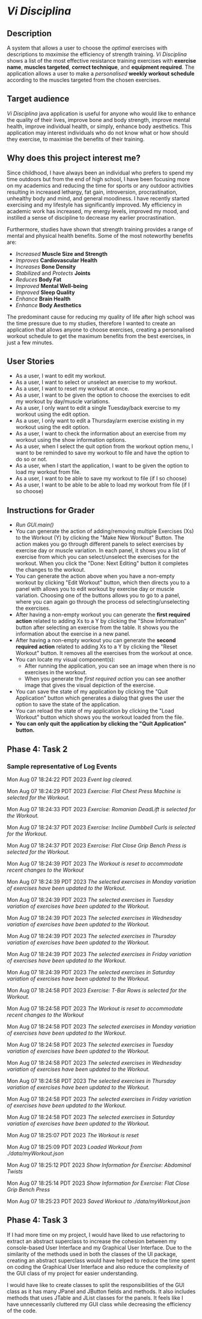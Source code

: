 # _Vi Disciplina_

## Description

A system that allows a user to choose the _optimal_ exercises with descriptions to _maximise_ the
efficiency of strength training. _Vi Disciplina_ shows a list of the most effective resistance
training exercises with **exercise name**, **muscles targeted**, **correct technique**, and **equipment required**.
The application allows a user to make a _personalised_ **weekly workout schedule** according to the muscles targeted
from
the chosen exercises.

## Target audience

_Vi Disciplina_ java application is useful for anyone who would like to enhance the quality of their lives,
improve bone and body strength, improve mental health, improve individual health, or simply, enhance
body aesthetics. This application may interest individuals who do not know what or how should
they exercise, to maximise the benefits of their training.

## Why does this project interest me?

Since childhood, I have always been an individual who prefers to spend my time outdoors but from the end of
high school,
I have been focusing more on my academics and reducing the time for sports or any outdoor activities resulting
in increased lethargy, fat gain, introversion, procrastination, unhealthy body and mind, and general moodiness. I have
recently started
exercising and my lifestyle has significantly improved. My efficiency in academic work has increased, my energy levels,
improved my mood, and instilled a sense of discipline to decrease my earlier procrastination.

Furthermore, studies have shown that strength training provides a range of mental and physical health benefits.
Some of the most noteworthy benefits are:

- _Increased_ **Muscle Size and Strength**
- _Improves_ **Cardiovascular Health**
- _Increases_ **Bone Density**
- _Stabilized_ and _Protects_ **Joints**
- _Reduces_ **Body Fat**
- _Improved_ **Mental Well-being**
- _Improved_ **Sleep Quality**
- _Enhance_ **Brain Health**
- _Enhance_ **Body Aesthetics**

The predominant cause for reducing my quality of life after high school was the time pressure due to my studies,
therefore I wanted to create an application that allows anyone to choose exercises, creating a personalised workout
schedule to get the maximum benefits from the best exercises, in just a few minutes.

## User Stories

- As a user, I want to edit my workout.
- As a user, I want to select or unselect an exercise to my workout.
- As a user, I want to reset my workout at once.
- As a user, I want to be given the option to choose the exercises to edit my workout by day/muscle variations.
- As a user, I only want to edit a single Tuesday/back exercise to my workout using the edit option.
- As a user, I only want to edit a Thursday/arm exercise existing in my workout using the edit option.
- As a user, I want to check the information about an exercise from my workout using the show information options.
- As a user, when I select the quit option from the workout option menu, I want to be reminded to save my workout to
  file and have the option to do so or not.
- As a user, when I start the application, I want to be given the option to load my workout from file.
- As a user, I want to be able to save my workout to file (if I so choose)
- As a user, I want to be able to be able to load my workout from file (if I so choose)

## Instructions for Grader

- _Run GUI.main()_
- You can generate the action of adding/removing multiple Exercises (Xs) to the Workout (Y) by clicking the
  "Make New Workout" Button. The action makes you go through different panels to select exercises by exercise day or
  muscle variation. In each panel, it shows you a list of exercise from which you can select/unselect the exercises for
  the workout. When you click the "Done: Next Editing" button it completes the changes to the workout.
- You can generate the action above when you have a non-empty workout by clicking "Edit Workout" button, which then
  directs you to a panel with allows you to edit workout by exercise day or muscle variation. Choosing one of the
  buttons
  allows you to go to a panel, where you can again go through the process od selecting/unselecting the exercises.
- After having a non-empty workout you can generate the **first required action** related to adding Xs to a Y by
  clicking
  the "Show Information" button after selecting an exercise from the table. It shows you the information about the
  exercise
  in a new panel.
- After having a non-empty workout you can generate the **second required action** related to adding Xs to a Y by
  clicking
  the "Reset Workout" button. It removes all the exercises from the workout at once.
- You can locate my visual component(s):
    - After running the application, you can see an image when there is no exercises in the workout.
    - When you generate the _first required action_ you can see another image that gives the visual depiction of
      the exercise.
- You can save the state of my application by clicking the "Quit Application" button which generates a dialog that gives
  the user the option to save the state of the application.
- You can reload the state of my application by clicking the "Load Workout" button which shows you the
  workout loaded from the file.
- **You can only quit the application by clicking the "Quit Application" button.**

## Phase 4: Task 2

### Sample representative of Log Events

Mon Aug 07 18:24:22 PDT 2023
_Event log cleared._

Mon Aug 07 18:24:29 PDT 2023
_Exercise: Flat Chest Press Machine is selected for the Workout._

Mon Aug 07 18:24:33 PDT 2023
_Exercise: Romanian DeadLift is selected for the Workout._

Mon Aug 07 18:24:37 PDT 2023
_Exercise: Incline Dumbbell Curls is selected for the Workout._

Mon Aug 07 18:24:37 PDT 2023
_Exercise: Flat Close Grip Bench Press is selected for the Workout._

Mon Aug 07 18:24:39 PDT 2023
_The Workout is reset to accommodate recent changes to the Workout_

Mon Aug 07 18:24:39 PDT 2023
_The selected exercises in Monday variation of exercises have been updated to the Workout._

Mon Aug 07 18:24:39 PDT 2023
_The selected exercises in Tuesday variation of exercises have been updated to the Workout._

Mon Aug 07 18:24:39 PDT 2023
_The selected exercises in Wednesday variation of exercises have been updated to the Workout._

Mon Aug 07 18:24:39 PDT 2023
_The selected exercises in Thursday variation of exercises have been updated to the Workout._

Mon Aug 07 18:24:39 PDT 2023
_The selected exercises in Friday variation of exercises have been updated to the Workout._

Mon Aug 07 18:24:39 PDT 2023
_The selected exercises in Saturday variation of exercises have been updated to the Workout._

Mon Aug 07 18:24:58 PDT 2023
_Exercise: T-Bar Rows is selected for the Workout._

Mon Aug 07 18:24:58 PDT 2023
_The Workout is reset to accommodate recent changes to the Workout_

Mon Aug 07 18:24:58 PDT 2023
_The selected exercises in Monday variation of exercises have been updated to the Workout._

Mon Aug 07 18:24:58 PDT 2023
_The selected exercises in Tuesday variation of exercises have been updated to the Workout._

Mon Aug 07 18:24:58 PDT 2023
_The selected exercises in Wednesday variation of exercises have been updated to the Workout._

Mon Aug 07 18:24:58 PDT 2023
_The selected exercises in Thursday variation of exercises have been updated to the Workout._

Mon Aug 07 18:24:58 PDT 2023
_The selected exercises in Friday variation of exercises have been updated to the Workout._

Mon Aug 07 18:24:58 PDT 2023
_The selected exercises in Saturday variation of exercises have been updated to the Workout._

Mon Aug 07 18:25:07 PDT 2023
_The Workout is reset_

Mon Aug 07 18:25:09 PDT 2023
_Loaded Workout from ./data/myWorkout.json_

Mon Aug 07 18:25:12 PDT 2023
_Show Information for Exercise: Abdominal Twists_

Mon Aug 07 18:25:14 PDT 2023
_Show Information for Exercise: Flat Close Grip Bench Press_

Mon Aug 07 18:25:23 PDT 2023
_Saved Workout to ./data/myWorkout.json_

## Phase 4: Task 3

If I had more time on my project, I would have liked to use refactoring to extract an abstract superclass to increase
the cohesion between my console-based User Interface and my Graphical User Interface. Due to the similarity of the 
methods used in both the classes of the UI package, creating an abstract superclass would have helped to reduce the 
time spent on coding the Graphical User Interface and also reduce the complexity of the GUI class of my project for 
easier understanding.

I would have like to create classes to split the responsibilities of the GUI class as it has many JPanel and JButton 
fields and methods. It also includes methods that uses JTable and JList classes for the panels. It feels like I have 
unnecessarily cluttered my GUI class while decreasing the efficiency of the code.  